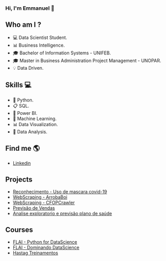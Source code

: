 ### Hi, I'm Emmanuel 👋


## Who am I ?
- 💻 Data Scientist Student.
- 📊 Business Intelligence.
- 🎓 Bachelor of Information Systems - UNIFEB.
- 🎓 Master in Business Administration Project Management - UNOPAR.
- 💡 Data Driven.


## Skills 💻
- 🐍 Python.
- 📋 SQL.
- 🧮 Power BI.
- 🔮 Machine Learning.
- 📊 Data Visualization.
- 🎲 Data Analysis.


## Find me  🌎
- [Linkedin](https://www.linkedin.com/in/emmanuel-orestes-torres-038a5869/)


## Projects 

- [Reconhecimento - Uso de mascara covid-19](https://github.com/eotorres/Covid19---Reconhecimento-)
- [WebScraping - ArrobaBoi](https://github.com/eotorres/Agro_arrobaboi)
- [WebScraping - CFOPCrawler](https://github.com/eotorres/CFOPCrawler) 
- [Previsão de Vendas](https://github.com/eotorres/Previsao_vendas_sklearn/tree/main)
- [Analise exploratorio e previsão plano de saúde](https://github.com/eotorres/Medical)


## Courses
- [FLAI - Python for DataScience](https://github.com/eotorres/Python_DataScience)
- [FLAI - Dominando DataScience](https://github.com/eotorres/Dominando_datascience)
- [Hastag Treinamentos](https://github.com/eotorres/Intensivo_python_hastagtreinamentos)



